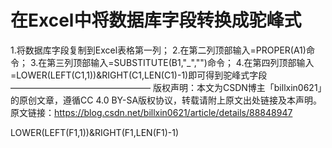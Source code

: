 # 在Excel中将数据库字段转换成驼峰式
1.将数据库字段复制到Excel表格第一列；
2.在第二列顶部输入=PROPER(A1)命令；
3.在第三列顶部输入=SUBSTITUTE(B1,"_","")命令；
4.在第四列顶部输入=LOWER(LEFT(C1,1))&RIGHT(C1,LEN(C1)-1)即可得到驼峰式字段
————————————————
版权声明：本文为CSDN博主「billxin0621」的原创文章，遵循CC 4.0 BY-SA版权协议，转载请附上原文出处链接及本声明。
原文链接：https://blog.csdn.net/billxin0621/article/details/88848947


LOWER(LEFT(F1,1))&RIGHT(F1,LEN(F1)-1)